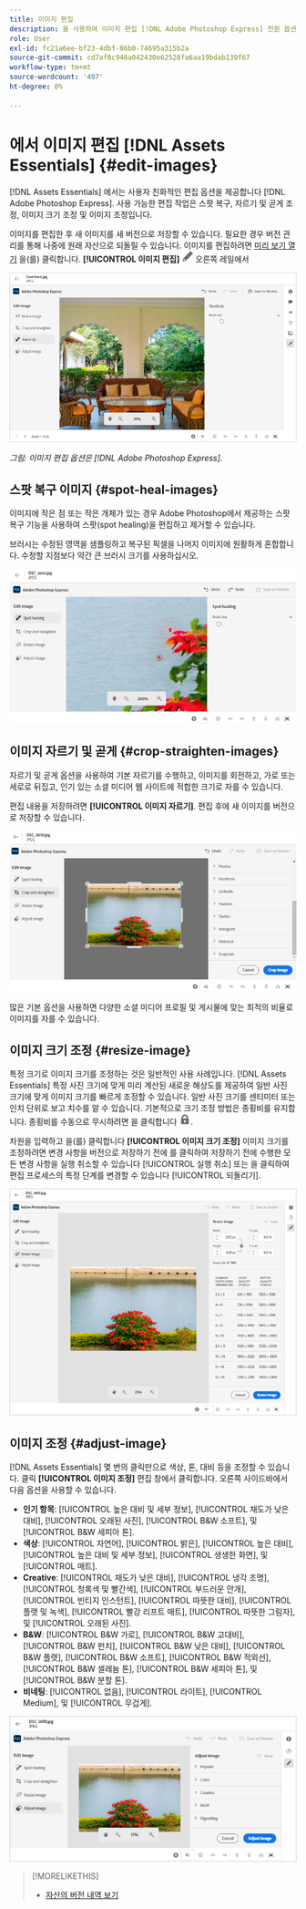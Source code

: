```yaml
---
title: 이미지 편집
description: 을 사용하여 이미지 편집 [!DNL Adobe Photoshop Express] 전원 옵션을 활성화하고 업데이트된 이미지를 버전으로 저장합니다.
role: User
exl-id: fc21a6ee-bf23-4dbf-86b0-74695a315b2a
source-git-commit: cd7af0c946a042430e62528fa6aa19bdab139f67
workflow-type: tm+mt
source-wordcount: '497'
ht-degree: 0%

---
```


# 에서 이미지 편집 [!DNL Assets Essentials] {#edit-images}

[!DNL Assets Essentials] 에서는 사용자 친화적인 편집 옵션을 제공합니다 [!DNL Adobe Photoshop Express]. 사용 가능한 편집 작업은 스팟 복구, 자르기 및 곧게 조정, 이미지 크기 조정 및 이미지 조정입니다.

이미지를 편집한 후 새 이미지를 새 버전으로 저장할 수 있습니다. 필요한 경우 버전 관리를 통해 나중에 원래 자산으로 되돌릴 수 있습니다. 이미지를 편집하려면 [미리 보기 열기](/help/navigate-view.md#preview-assets) 을(를) 클릭합니다. **[!UICONTROL 이미지 편집]** ![편집 아이콘](assets/do-not-localize/edit-icon.png) 오른쪽 레일에서

![이미지 편집 옵션](assets/edit-image2.png)

*그림: 이미지 편집 옵션은 [!DNL Adobe Photoshop Express].*

## 스팟 복구 이미지 {#spot-heal-images}

이미지에 작은 점 또는 작은 개체가 있는 경우 Adobe Photoshop에서 제공하는 스팟 복구 기능을 사용하여 스팟(spot healing)을 편집하고 제거할 수 있습니다.

브러시는 수정된 영역을 샘플링하고 복구된 픽셀을 나머지 이미지에 원활하게 혼합합니다. 수정할 지점보다 약간 큰 브러시 크기를 사용하십시오.

![스팟 복구 편집 옵션](assets/edit-spot-healing.png)

<!-- TBD: See if we should give backlinks to PS docs for these concepts.
For more information about how Spot Healing works in Photoshop, see [retouching and repairing photos](https://helpx.adobe.com/photoshop/using/retouching-repairing-images.html). -->

## 이미지 자르기 및 곧게 {#crop-straighten-images}

자르기 및 곧게 옵션을 사용하여 기본 자르기를 수행하고, 이미지를 회전하고, 가로 또는 세로로 뒤집고, 인기 있는 소셜 미디어 웹 사이트에 적합한 크기로 자를 수 있습니다.

편집 내용을 저장하려면 **[!UICONTROL 이미지 자르기]**. 편집 후에 새 이미지를 버전으로 저장할 수 있습니다.

![자르기 및 똑바르게 하기 옵션](assets/edit-crop-straighten.png)

많은 기본 옵션을 사용하면 다양한 소셜 미디어 프로필 및 게시물에 맞는 최적의 비율로 이미지를 자를 수 있습니다.

## 이미지 크기 조정 {#resize-image}

특정 크기로 이미지 크기를 조정하는 것은 일반적인 사용 사례입니다. [!DNL Assets Essentials] 특정 사진 크기에 맞게 미리 계산된 새로운 해상도를 제공하여 일반 사진 크기에 맞게 이미지 크기를 빠르게 조정할 수 있습니다. 일반 사진 크기를 센티미터 또는 인치 단위로 보고 치수를 알 수 있습니다. 기본적으로 크기 조정 방법은 종횡비를 유지합니다. 종횡비를 수동으로 무시하려면 을 클릭합니다 ![](assets/do-not-localize/lock-closed-icon.png).

차원을 입력하고 을(를) 클릭합니다 **[!UICONTROL 이미지 크기 조정]** 이미지 크기를 조정하려면 변경 사항을 버전으로 저장하기 전에 를 클릭하여 저장하기 전에 수행한 모든 변경 사항을 실행 취소할 수 있습니다 [!UICONTROL 실행 취소] 또는 을 클릭하여 편집 프로세스의 특정 단계를 변경할 수 있습니다 [!UICONTROL 되돌리기].

![이미지 크기 조정 시 옵션](assets/resize-image.png)

## 이미지 조정 {#adjust-image}

[!DNL Assets Essentials] 몇 번의 클릭만으로 색상, 톤, 대비 등을 조정할 수 있습니다. 클릭 **[!UICONTROL 이미지 조정]** 편집 창에서 클릭합니다. 오른쪽 사이드바에서 다음 옵션을 사용할 수 있습니다.

* **인기 항목**: [!UICONTROL 높은 대비 및 세부 정보], [!UICONTROL 채도가 낮은 대비], [!UICONTROL 오래된 사진], [!UICONTROL B&amp;W 소프트], 및 [!UICONTROL B&amp;W 세피아 톤].
* **색상**: [!UICONTROL 자연어], [!UICONTROL 밝은], [!UICONTROL 높은 대비], [!UICONTROL 높은 대비 및 세부 정보], [!UICONTROL 생생한 화면], 및 [!UICONTROL 매트].
* **Creative**: [!UICONTROL 채도가 낮은 대비], [!UICONTROL 냉각 조명], [!UICONTROL 청록색 및 빨간색], [!UICONTROL 부드러운 안개], [!UICONTROL 빈티지 인스턴트], [!UICONTROL 따뜻한 대비], [!UICONTROL 플랫 및 녹색], [!UICONTROL 빨강 리프트 매트], [!UICONTROL 따뜻한 그림자], 및 [!UICONTROL 오래된 사진].
* **B&amp;W**: [!UICONTROL B&amp;W 가로], [!UICONTROL B&amp;W 고대비], [!UICONTROL B&amp;W 펀치], [!UICONTROL B&amp;W 낮은 대비], [!UICONTROL B&amp;W 플랫], [!UICONTROL B&amp;W 소프트], [!UICONTROL B&amp;W 적외선], [!UICONTROL B&amp;W 셀레늄 톤], [!UICONTROL B&amp;W 세피아 톤], 및 [!UICONTROL B&amp;W 분할 톤].
* **비네팅**: [!UICONTROL 없음], [!UICONTROL 라이트], [!UICONTROL Medium], 및 [!UICONTROL 무겁게].

![편집을 통해 이미지 조정](assets/adjust-image.png)

<!--
TBD: Insert a video of the available social media options.
-->

>[!MORELIKETHIS]
>
>* [자산의 버전 내역 보기](/help/navigate-view.md)

